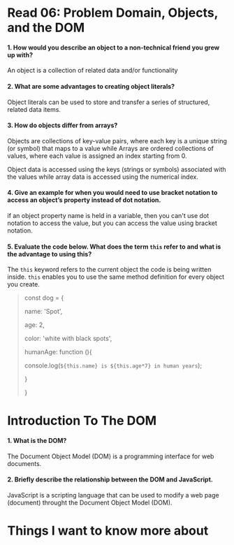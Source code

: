 # Read 06: Problem Domain, Objects, and the DOM

#### 1. How would you describe an object to a non-technical friend you grew up with?

An object is a collection of related data and/or functionality

#### 2. What are some advantages to creating object literals?

Object literals can be used to store and transfer a series of structured, related data items.

#### 3. How do objects differ from arrays?

Objects are collections of key-value pairs, where each key is a unique string (or symbol) that maps to a value while Arrays are ordered collections of values, where each value is assigned an index starting from 0. 

Object data is accessed using the keys (strings or symbols) associated with the values while array data is accessed using the numerical index.

#### 4. Give an example for when you would need to use bracket notation to access an object’s property instead of dot notation.

if an object property name is held in a variable, then you can't use dot notation to access the value, but you can access the value using bracket notation.



#### 5. Evaluate the code below. What does the term `this` refer to and what is the advantage to using this?

The `this` keyword refers to the current object the code is being written inside. `this` enables you to use the same method definition for every object you create.

>const dog = {
>
>  name: 'Spot',
>
>  age: 2,
>
>  color: 'white with black spots',
>
>  humanAge: function (){
>
>    console.log(`${this.name} is ${this.age*7} in human years`);
>
> }
>
>}

# Introduction To The DOM

#### 1. What is the DOM?

The Document Object Model (DOM) is a programming interface for web documents.

#### 2. Briefly describe the relationship between the DOM and JavaScript.

JavaScript is a scripting language that can be used to modify a web page (document) throught the Document Object Model (DOM).

# Things I want to know more about

